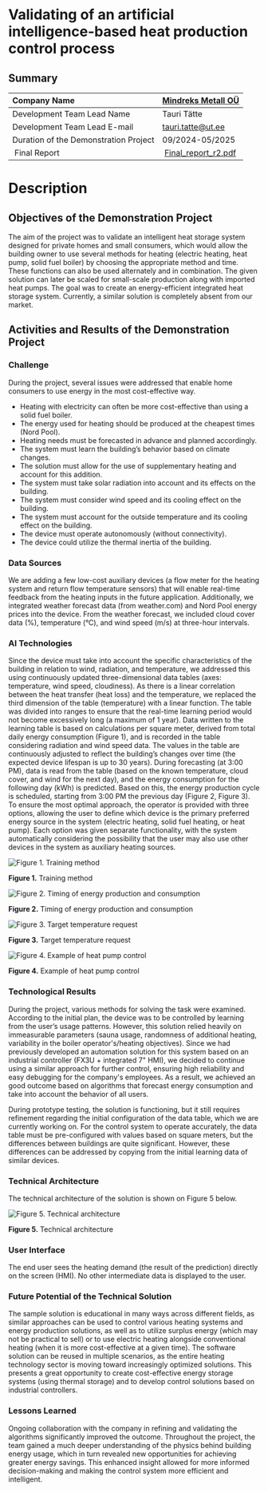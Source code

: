 # Validating of an artificial intelligence-based heat production control process


## Summary
| Company Name | [Mindreks Metall OÜ](https://mindreksmetall.ee/) |
| :--- | :--- |
| Development Team Lead Name | Tauri Tätte |
| Development Team Lead E-mail | [tauri.tatte@ut.ee](mailto:tauri.tatte@ut.ee) |
| Duration of the Demonstration Project | 09/2024-05/2025 |
| Final Report | [Final_report_r2.pdf](https://github.com/ai-robotics-estonia/2024_Experimenting_of_AI_based_heat_production_management_process/blob/main/assets/Final_report_r2.pdf) |

# Description
## Objectives of the Demonstration Project
The aim of the project was to validate an intelligent heat storage system designed for private homes and small consumers, which would allow the building owner to use several methods for heating (electric heating, heat pump, solid fuel boiler) by choosing the appropriate method and time. These functions can also be used alternately and in combination. The given solution can later be scaled for small-scale production along with imported heat pumps. The goal was to create an energy-efficient integrated heat storage system. Currently, a similar solution is completely absent from our market.

## Activities and Results of the Demonstration Project
### Challenge
During the project, several issues were addressed that enable home consumers to use energy in the most cost-effective way.
- Heating with electricity can often be more cost-effective than using a solid fuel boiler.
- The energy used for heating should be produced at the cheapest times (Nord Pool).
- Heating needs must be forecasted in advance and planned accordingly.
- The system must learn the building’s behavior based on climate changes.
- The solution must allow for the use of supplementary heating and account for this addition.
- The system must take solar radiation into account and its effects on the building.
- The system must consider wind speed and its cooling effect on the building.
- The system must account for the outside temperature and its cooling effect on the building.
- The device must operate autonomously (without connectivity).
- The device could utilize the thermal inertia of the building.


### Data Sources
We are adding a few low-cost auxiliary devices (a flow meter for the heating system and return flow temperature sensors) that will enable real-time feedback from the heating inputs in the future application. Additionally, we integrated weather forecast data (from weather.com) and Nord Pool energy prices into the device. From the weather forecast, we included cloud cover data (%), temperature (°C), and wind speed (m/s) at three-hour intervals.


### AI Technologies
Since the device must take into account the specific characteristics of the building in relation to wind, radiation, and temperature, we addressed this using continuously updated three-dimensional data tables (axes: temperature, wind speed, cloudiness). As there is a linear correlation between the heat transfer (heat loss) and the temperature, we replaced the third dimension of the table (temperature) with a linear function. The table was divided into ranges to ensure that the real-time learning period would not become excessively long (a maximum of 1 year).
Data written to the learning table is based on calculations per square meter, derived from total daily energy consumption (Figure 1), and is recorded in the table considering radiation and wind speed data. The values in the table are continuously adjusted to reflect the building’s changes over time (the expected device lifespan is up to 30 years).
During forecasting (at 3:00 PM), data is read from the table (based on the known temperature, cloud cover, and wind for the next day), and the energy consumption for the following day (kWh) is predicted. Based on this, the energy production cycle is scheduled, starting from 3:00 PM the previous day (Figure 2, Figure 3).
To ensure the most optimal approach, the operator is provided with three options, allowing the user to define which device is the primary preferred energy source in the system (electric heating, solid fuel heating, or heat pump). Each option was given separate functionality, with the system automatically considering the possibility that the user may also use other devices in the system as auxiliary heating sources.

<p align="left">
  <img src="https://github.com/ai-robotics-estonia/2024_Experimenting_of_AI_based_heat_production_management_process/blob/main/assets/training_method.jpg" alt="Figure 1. Training method" />
</p>
<p align="left"><b>Figure 1.</b> Training method</p>

<p align="left">
  <img src="https://github.com/ai-robotics-estonia/2024_Experimenting_of_AI_based_heat_production_management_process/blob/main/assets/energy_production_consumption_timing.png" alt="Figure 2. Timing of energy production and consumption" />
</p>
<p align="left"><b>Figure 2.</b> Timing of energy production and consumption</p>

<p align="left">
  <img src="https://github.com/ai-robotics-estonia/2024_Experimenting_of_AI_based_heat_production_management_process/blob/main/assets/target_temp_request.jpg" alt="Figure 3. Target temperature request" />
</p>
<p align="left"><b>Figure 3.</b> Target temperature request</p>

<p align="left">
  <img src="https://github.com/ai-robotics-estonia/2024_Experimenting_of_AI_based_heat_production_management_process/blob/main/assets/heat_pump_control.png" alt="Figure 4. Example of heat pump control" />
</p>
<p align="left"><b>Figure 4.</b> Example of heat pump control</p>

### Technological Results
During the project, various methods for solving the task were examined. According to the initial plan, the device was to be controlled by learning from the user’s usage patterns. However, this solution relied heavily on immeasurable parameters (sauna usage, randomness of additional heating, variability in the boiler operator's/heating objectives). Since we had previously developed an automation solution for this system based on an industrial controller (FX3U + integrated 7" HMI), we decided to continue using a similar approach for further control, ensuring high reliability and easy debugging for the company's employees. As a result, we achieved an good outcome based on algorithms that forecast energy consumption and take into account the behavior of all users.

During prototype testing, the solution is functioning, but it still requires refinement regarding the initial configuration of the data table, which we are currently working on. For the control system to operate accurately, the data table must be pre-configured with values based on square meters, but the differences between buildings are quite significant. However, these differences can be addressed by copying from the initial learning data of similar devices.


### Technical Architecture
The technical architecture of the solution is shown on Figure 5 below. 

<p align="left">
  <img src="https://github.com/ai-robotics-estonia/2024_Experimenting_of_AI_based_heat_production_management_process/blob/main/assets/heat_pump_control.png" alt="Figure 5. Technical architecture" />
</p>
<p align="left"><b>Figure 5.</b> Technical architecture</p>

### User Interface 
The end user sees the heating demand (the result of the prediction) directly on the screen (HMI). No other intermediate data is displayed to the user.

### Future Potential of the Technical Solution
The sample solution is educational in many ways across different fields, as similar approaches can be used to control various heating systems and energy production solutions, as well as to utilize surplus energy (which may not be practical to sell) or to use electric heating alongside conventional heating (when it is more cost-effective at a given time). The software solution can be reused in multiple scenarios, as the entire heating technology sector is moving toward increasingly optimized solutions. This presents a great opportunity to create cost-effective energy storage systems (using thermal storage) and to develop control solutions based on industrial controllers.

### Lessons Learned
Ongoing collaboration with the company in refining and validating the algorithms significantly improved the outcome. Throughout the project, the team gained a much deeper understanding of the physics behind building energy usage, which in turn revealed new opportunities for achieving greater energy savings. This enhanced insight allowed for more informed decision-making and making the control system more efficient and intelligent.
